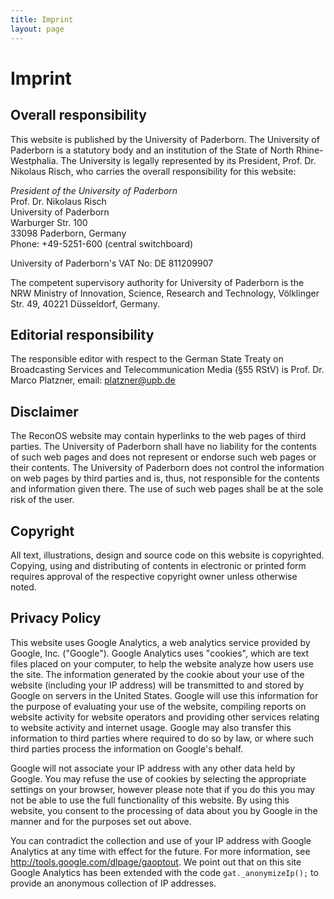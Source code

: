 ```yaml
---
title: Imprint
layout: page
---
```

# Imprint

## Overall responsibility

This website is published by the University of Paderborn. The
University of Paderborn is a statutory body and an institution
of the State of North Rhine-Westphalia. The University is
legally represented by its President, Prof. Dr. Nikolaus Risch,
who carries the overall responsibility for this website:

*President of the University of Paderborn*  
Prof. Dr. Nikolaus Risch  
University of Paderborn  
Warburger Str. 100  
33098 Paderborn, Germany  
Phone: +49-5251-600 (central switchboard)

University of Paderborn's VAT No: DE 811209907

The competent supervisory authority for University of Paderborn
is the NRW Ministry of Innovation, Science, Research and Technology,
Völklinger Str. 49, 40221 Düsseldorf, Germany.

## Editorial responsibility

The responsible editor with respect to the German State Treaty on
Broadcasting Services and Telecommunication Media (§55 RStV)
is Prof. Dr. Marco Platzner, email: [platzner@upb.de](mailto:platzner@upb.de)

## Disclaimer

The ReconOS website may contain hyperlinks to the web pages of
third parties. The University of Paderborn shall have no liability
for the contents of such web pages and does not represent or endorse
such web pages or their contents. The University of Paderborn does
not control the information on web pages by third parties and is, thus,
not responsible for the contents and information given there.
The use of such web pages shall be at the sole risk of the user.

## Copyright

All text, illustrations, design and source code on this website is
copyrighted. Copying, using and distributing of contents in electronic
or printed form requires approval of the respective copyright owner unless
otherwise noted.

## Privacy Policy

This website uses Google Analytics, a web analytics service provided by
Google, Inc. ("Google"). Google Analytics uses "cookies", which are
text files placed on your computer, to help the website analyze how users
use the site. The information generated by the cookie about your use of the
website (including your IP address) will be transmitted to and stored by
Google on servers in the United States. Google will use this information
for the purpose of evaluating your use of the website, compiling reports
on website activity for website operators and providing other services
relating to website activity and internet usage. Google may also transfer
this information to third parties where required to do so by law, or where
such third parties process the information on Google's behalf.

Google will not associate your IP address with any other data held by Google.
You may refuse the use of cookies by selecting the appropriate settings on
your browser, however please note that if you do this you may not be able to
use the full functionality of this website. By using this website, you
consent to the processing of data about you by Google in the manner and
for the purposes set out above.

You can contradict the collection and use of your IP address with Google
Analytics at any time with effect for the future. For more information,
see http://tools.google.com/dlpage/gaoptout. We point out that on this site
Google Analytics has been extended with the code `gat._anonymizeIp();` to
provide an anonymous collection of IP addresses.
